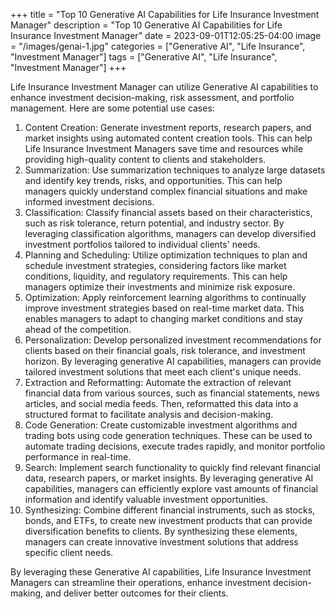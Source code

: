 +++
title = "Top 10 Generative AI Capabilities for Life Insurance Investment Manager"
description = "Top 10 Generative AI Capabilities for Life Insurance Investment Manager"
date = 2023-09-01T12:05:25-04:00
image = "/images/genai-1.jpg"
categories = ["Generative AI", "Life Insurance", "Investment Manager"]
tags = ["Generative AI", "Life Insurance", "Investment Manager"]
+++

Life Insurance Investment Manager can utilize Generative AI capabilities to enhance investment decision-making, risk assessment, and portfolio management. Here are some potential use cases:

1. Content Creation: Generate investment reports, research papers, and market insights using automated content creation tools. This can help Life Insurance Investment Managers save time and resources while providing high-quality content to clients and stakeholders.
2. Summarization: Use summarization techniques to analyze large datasets and identify key trends, risks, and opportunities. This can help managers quickly understand complex financial situations and make informed investment decisions.
3. Classification: Classify financial assets based on their characteristics, such as risk tolerance, return potential, and industry sector. By leveraging classification algorithms, managers can develop diversified investment portfolios tailored to individual clients' needs.
4. Planning and Scheduling: Utilize optimization techniques to plan and schedule investment strategies, considering factors like market conditions, liquidity, and regulatory requirements. This can help managers optimize their investments and minimize risk exposure.
5. Optimization: Apply reinforcement learning algorithms to continually improve investment strategies based on real-time market data. This enables managers to adapt to changing market conditions and stay ahead of the competition.
6. Personalization: Develop personalized investment recommendations for clients based on their financial goals, risk tolerance, and investment horizon. By leveraging generative AI capabilities, managers can provide tailored investment solutions that meet each client's unique needs.
7. Extraction and Reformatting: Automate the extraction of relevant financial data from various sources, such as financial statements, news articles, and social media feeds. Then, reformatted this data into a structured format to facilitate analysis and decision-making.
8. Code Generation: Create customizable investment algorithms and trading bots using code generation techniques. These can be used to automate trading decisions, execute trades rapidly, and monitor portfolio performance in real-time.
9. Search: Implement search functionality to quickly find relevant financial data, research papers, or market insights. By leveraging generative AI capabilities, managers can efficiently explore vast amounts of financial information and identify valuable investment opportunities.
10. Synthesizing: Combine different financial instruments, such as stocks, bonds, and ETFs, to create new investment products that can provide diversification benefits to clients. By synthesizing these elements, managers can create innovative investment solutions that address specific client needs.

By leveraging these Generative AI capabilities, Life Insurance Investment Managers can streamline their operations, enhance investment decision-making, and deliver better outcomes for their clients.